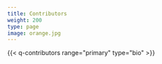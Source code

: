 ```yaml
---
title: Contributors
weight: 200
type: page
image: orange.jpg
---
```

{{< q-contributors range="primary" type="bio" >}}
